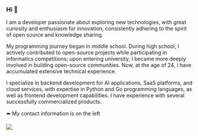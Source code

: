 ### Hi 👋

I am a developer passionate about exploring new technologies, with great curiosity and enthusiasm for innovation, consistently adhering to the spirit of open source and knowledge sharing.

My programming journey began in middle school. During high school, I actively contributed to open-source projects while participating in informatics competitions; upon entering university, I became more deeply involved in building open-source communities. Now, at the age of 24, I have accumulated extensive technical experience.

I specialize in backend development for AI applications, SaaS platforms, and cloud services, with expertise in Python and Go programming languages, as well as frontend development capabilities. I have experience with several successfully commercialized products.

⬅️ My contact information is on the left

<a href="https://github.com/xxnuo">
  <img align="center" src="https://github-readme-stats.vercel.app/api?username=xxnuo&theme=swift&show_icons=true" />
</a>
